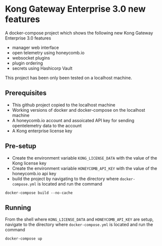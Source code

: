 # Kong Gateway Enterprise 3.0 new features

A docker-compose project which shows the following new Kong Gateway Enterprise 3.0 features
* manager web interface
* open telemetry using honeycomb.io
* websocket plugins
* plugin ordering
* secrets using Hashicorp Vault

This project has been only been tested on a localhost machine.

## Prerequisites

* This github project copied to the localhost machine
* Working versions of docker and docker-compose on the localhost machine
* A honeycomb.io account and assoicated API key for sending opentelemetry data to the account
* A Kong enterprise license key

## Pre-setup

* Create the environment variable ```KONG_LICENSE_DATA``` with the value of the Kong license key
* Create the environment variable ```HONEYCOMB_API_KEY``` with the value of the honeycomb.io api key
* build the project by navigating to the directory where ```docker-compose.yml``` is located and run the command
```
docker-compose build --no-cache
```

## Running

From the shell where ```KONG_LICENSE_DATA``` and ```HONEYCOMB_API_KEY``` are setup, navigate to the directory where ```docker-compose.yml``` is located and run the command
```
docker-compose up
```
